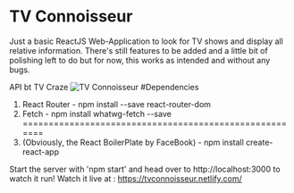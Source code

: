 # TV Connoisseur
Just a basic ReactJS Web-Application to look for TV shows and display all relative information.
There's still features to be added and a little bit of polishing left to do but for now, this works as intended and without any bugs.

API bt TV Craze
![TV Connoisseur](https://raw.githubusercontent.com/tinshade/ReactStuff/TV-Connoisseur/Screen.png)
 #Dependencies
  1. React Router - npm install --save react-router-dom
  2. Fetch - npm install whatwg-fetch --save
  =======================================================
  3. (Obviously, the React BoilerPlate by FaceBook) - npm install create-react-app

Start the server with 'npm start' and head over to http://localhost:3000 to watch it run!
Watch it live at : https://tvconnoisseur.netlify.com/
